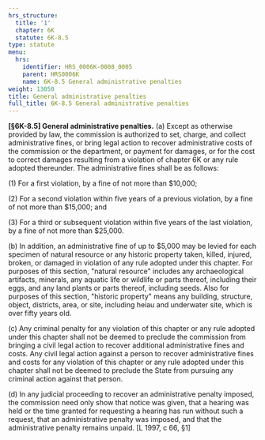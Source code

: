 ```yaml
---
hrs_structure:
  title: '1'
  chapter: 6K
  statute: 6K-8.5
type: statute
menu:
  hrs:
    identifier: HRS_0006K-0008_0005
    parent: HRS0006K
    name: 6K-8.5 General administrative penalties
weight: 13050
title: General administrative penalties
full_title: 6K-8.5 General administrative penalties
---
```

**[§6K-8.5] General administrative penalties.** (a) Except as otherwise provided by law, the commission is authorized to set, charge, and collect administrative fines, or bring legal action to recover administrative costs of the commission or the department, or payment for damages, or for the cost to correct damages resulting from a violation of chapter 6K or any rule adopted thereunder. The administrative fines shall be as follows:

(1) For a first violation, by a fine of not more than $10,000;

(2) For a second violation within five years of a previous violation, by a fine of not more than $15,000; and

(3) For a third or subsequent violation within five years of the last violation, by a fine of not more than $25,000.

(b) In addition, an administrative fine of up to $5,000 may be levied for each specimen of natural resource or any historic property taken, killed, injured, broken, or damaged in violation of any rule adopted under this chapter. For purposes of this section, "natural resource" includes any archaeological artifacts, minerals, any aquatic life or wildlife or parts thereof, including their eggs, and any land plants or parts thereof, including seeds. Also for purposes of this section, "historic property" means any building, structure, object, districts, area, or site, including heiau and underwater site, which is over fifty years old.

(c) Any criminal penalty for any violation of this chapter or any rule adopted under this chapter shall not be deemed to preclude the commission from bringing a civil legal action to recover additional administrative fines and costs. Any civil legal action against a person to recover administrative fines and costs for any violation of this chapter or any rule adopted under this chapter shall not be deemed to preclude the State from pursuing any criminal action against that person.

(d) In any judicial proceeding to recover an administrative penalty imposed, the commission need only show that notice was given, that a hearing was held or the time granted for requesting a hearing has run without such a request, that an administrative penalty was imposed, and that the administrative penalty remains unpaid. [L 1997, c 66, §1]